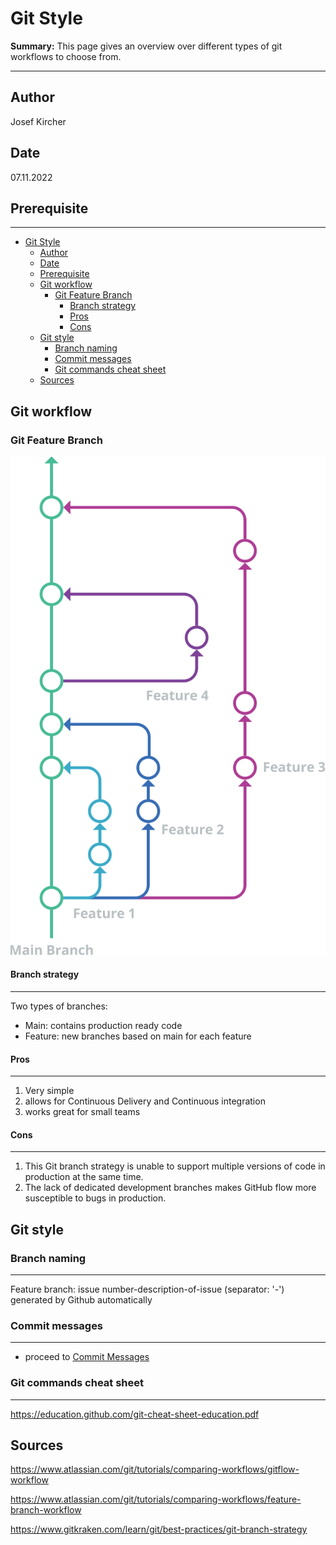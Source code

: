 # Git Style

**Summary:** This page gives an overview over different types of git workflows to choose from.

---

## Author

Josef Kircher

## Date

07.11.2022

## Prerequisite

---
<!-- TOC -->
* [Git Style](#git-style)
  * [Author](#author)
  * [Date](#date)
  * [Prerequisite](#prerequisite)
  * [Git workflow](#git-workflow)
    * [Git Feature Branch](#git-feature-branch)
      * [Branch strategy](#branch-strategy)
      * [Pros](#pros)
      * [Cons](#cons)
  * [Git style](#git-style-1)
    * [Branch naming](#branch-naming)
    * [Commit messages](#commit-messages)
    * [Git commands cheat sheet](#git-commands-cheat-sheet)
  * [Sources](#sources)
<!-- TOC -->

## Git workflow

### Git Feature Branch

![Git Feature](../00_assets/git-flow.svg)

#### Branch strategy

---

Two types of branches:

* Main: contains production ready code
* Feature: new branches based on main for each feature

#### Pros

---

1. Very simple
2. allows for Continuous Delivery and Continuous integration
3. works great for small teams

#### Cons

---

1. This Git branch strategy is unable to support multiple versions of code in production at the same time.
2. The lack of dedicated development branches makes GitHub flow more susceptible to bugs in production.

## Git style

### Branch naming

---
Feature branch: issue number-description-of-issue      (separator: '-') generated by Github automatically

### Commit messages

---

* proceed to [Commit Messages](./03_commit.md)

### Git commands cheat sheet

---
<https://education.github.com/git-cheat-sheet-education.pdf>

## Sources

<https://www.atlassian.com/git/tutorials/comparing-workflows/gitflow-workflow>

<https://www.atlassian.com/git/tutorials/comparing-workflows/feature-branch-workflow>

<https://www.gitkraken.com/learn/git/best-practices/git-branch-strategy>
